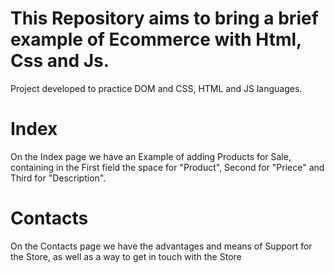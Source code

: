 # This Repository aims to bring a brief example of Ecommerce with Html, Css and Js.
Project developed to practice DOM and CSS, HTML and JS languages.

# Index 
On the Index page we have an Example of adding Products for Sale, containing in the First field the space for "Product", Second for "Priece" and Third for "Description".

# Contacts 
On the Contacts page we have the advantages and means of Support for the Store, as well as a way to get in touch with the Store
